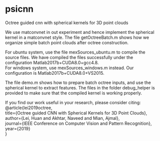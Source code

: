 # psicnn
Octree guided cnn with spherical kernels for 3D point clouds

We use matconvnet in out experiment and hence implement the spherical kernel in a matconvnet style. The file getOctreeBatch.m 
shows how we organize simple batch point clouds after octree construction. 

For ubuntu system, use the file mexSources_ubuntu.m to compile the source files.  We have compiled the files successfully under the configuration Matlab2017b+CUDA8.0+gcc4.8.  
For windows system, use mexSources_windows.m instead. Our configuration is Matlab2017b+CUDA8.0+VS2015.

The file demo.m shows how to prepare batch octree inputs, and use the spherical kernel to extract features. The files in the folder debug_helper is provided to make sure that the compiled kernel is working properly.


 
If you find our work useful in your research, please consider citing:  
@article{lei2019octree,  
      title={Octree guided CNN with Spherical Kernels for 3D Point Clouds},  
      author={Lei, Huan and Akhtar, Naveed and Mian, Ajmal},  
      journal={IEEE Conference on Computer Vision and Pattern Recognition},  
      year={2019}  
}
